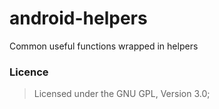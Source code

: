 # android-helpers
Common useful functions wrapped in helpers

### Licence

> Licensed under the GNU GPL, Version 3.0;
